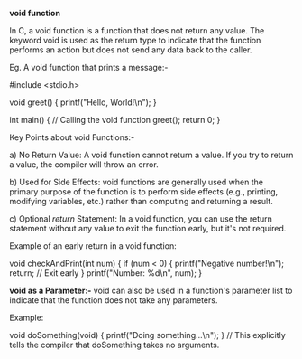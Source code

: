 **void function**

In C, a void function is a function that does not return any value. The keyword void is used as the return type to indicate that the function performs an action but does not send any data back to the caller.


Eg. 
A void function that prints a message:- 

#include <stdio.h>

void greet() 
{
    printf("Hello, World!\n");
}

int main() 
{
    // Calling the void function
    greet();
    return 0;
}


Key Points about void Functions:-

a) No Return Value: A void function cannot return a value. If you try to return a value, the compiler will throw an error.

b) Used for Side Effects: void functions are generally used when the primary purpose of the function is to perform side effects (e.g., printing, modifying variables, etc.) rather than computing and returning a result.

c) Optional *return* Statement: In a void function, you can use the return statement without any value to exit the function early, but it's not required.

Example of an early return in a void function:

void checkAndPrint(int num) 
{
    if (num < 0) 
    {
        printf("Negative number!\n");
        return;  // Exit early
    }
    printf("Number: %d\n", num);
}


**void as a Parameter:-**
void can also be used in a function's parameter list to indicate that the function does not take any parameters.

Example:

void doSomething(void) 
{
    printf("Doing something...\n");
}
// This explicitly tells the compiler that doSomething takes no arguments.